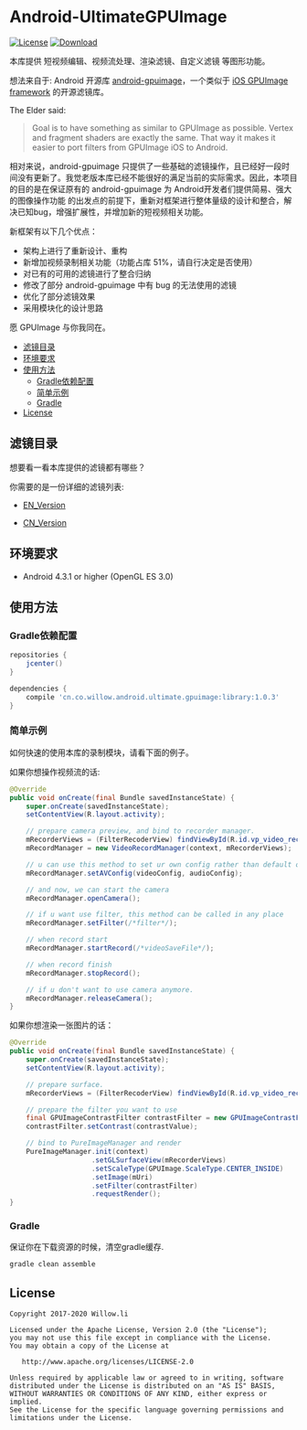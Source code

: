 
# Android-UltimateGPUImage
[![License](https://img.shields.io/badge/license-Apache%202-blue.svg)](https://www.apache.org/licenses/LICENSE-2.0)
[![Download](https://api.bintray.com/packages/windsander/UltimateGPUImage/library/images/download.svg) ](https://bintray.com/windsander/UltimateGPUImage/library/_latestVersion)

本库提供 短视频编辑、视频流处理、渲染滤镜、自定义滤镜 等图形功能。

想法来自于: Android 开源库 [android-gpuimage](https://github.com/CyberAgent/android-gpuimage)，一个类似于 [iOS GPUImage framework](https://github.com/BradLarson/GPUImage) 的开源滤镜库。

The Elder said:
>Goal is to have something as similar to GPUImage as possible. Vertex and fragment shaders are exactly the same. That way it makes it easier to port filters from GPUImage iOS to Android.

相对来说，android-gpuimage 只提供了一些基础的滤镜操作，且已经好一段时间没有更新了。我觉老版本库已经不能很好的满足当前的实际需求。因此，本项目的目的是在保证原有的 android-gpuimage 为 Android开发者们提供简易、强大的图像操作功能 的出发点的前提下，重新对框架进行整体量级的设计和整合，解决已知bug，增强扩展性，并增加新的短视频相关功能。</p>
新框架有以下几个优点：
- 架构上进行了重新设计、重构
- 新增加视频录制相关功能（功能占库 51%，请自行决定是否使用）
- 对已有的可用的滤镜进行了整合归纳
- 修改了部分 android-gpuimage 中有 bug 的无法使用的滤镜
- 优化了部分滤镜效果
- 采用模块化的设计思路

愿 GPUImage 与你我同在。


<ul class="toc">
  <li>
    <a href="#滤镜目录">滤镜目录</a>
  </li>
  <li>
    <a href="#环境要求">环境要求</a>
  </li>
  <li>
    <a href="#使用方法">使用方法</a>
    <ul>
      <li>
        <a href="#gradle依赖配置">Gradle依赖配置</a>
      </li>
      <li>
        <a href="#简单示例">简单示例</a>
      </li>
      <li>
        <a href="#gradle">Gradle</a>
      </li>
    </ul>
  </li>
  <li>
    <a href="#license">License</a>
  </li>
</ul>


## 滤镜目录

想要看一看本库提供的滤镜都有哪些？</p>
你需要的是一份详细的滤镜列表:
- [EN_Version](/Index_of_Filters.md) </p>
- [CN_Version](/Index_of_Filters_CN.md) </p>

## 环境要求
* Android 4.3.1 or higher (OpenGL ES 3.0)

## 使用方法

### Gradle依赖配置

```groovy
repositories {
    jcenter()
}

dependencies {
    compile 'cn.co.willow.android.ultimate.gpuimage:library:1.0.3'
}
```

### 简单示例

如何快速的使用本库的录制模块，请看下面的例子。

如果你想操作视频流的话:

```java
@Override
public void onCreate(final Bundle savedInstanceState) {
    super.onCreate(savedInstanceState);
    setContentView(R.layout.activity);

    // prepare camera preview, and bind to recorder manager.
    mRecorderViews = (FilterRecoderView) findViewById(R.id.vp_video_recorder_gl);
    mRecordManager = new VideoRecordManager(context, mRecorderViews);

    // u can use this method to set ur own config rather than default one.(this is not necessary)
    mRecordManager.setAVConfig(videoConfig, audioConfig);

    // and now, we can start the camera
    mRecordManager.openCamera();

    // if u want use filter, this method can be called in any place
    mRecordManager.setFilter(/*filter*/);

    // when record start
    mRecordManager.startRecord(/*videoSaveFile*/);

    // when record finish
    mRecordManager.stopRecord();

    // if u don't want to use camera anymore.
    mRecordManager.releaseCamera();
}
```

如果你想渲染一张图片的话：

```java
@Override
public void onCreate(final Bundle savedInstanceState) {
    super.onCreate(savedInstanceState);
    setContentView(R.layout.activity);

    // prepare surface.
    mRecorderViews = (FilterRecoderView) findViewById(R.id.vp_video_recorder_gl);

    // prepare the filter you want to use
    final GPUImageContrastFilter contrastFilter = new GPUImageContrastFilter(1.0f);
    contrastFilter.setContrast(contrastValue);

    // bind to PureImageManager and render
    PureImageManager.init(context)
                    .setGLSurfaceView(mRecorderViews)
                    .setScaleType(GPUImage.ScaleType.CENTER_INSIDE)
                    .setImage(mUri)
                    .setFilter(contrastFilter)
                    .requestRender();
}
```


### Gradle
保证你在下载资源的时候，清空gradle缓存.

```groovy
gradle clean assemble
```

## License
    Copyright 2017-2020 Willow.li

    Licensed under the Apache License, Version 2.0 (the "License");
    you may not use this file except in compliance with the License.
    You may obtain a copy of the License at

       http://www.apache.org/licenses/LICENSE-2.0

    Unless required by applicable law or agreed to in writing, software
    distributed under the License is distributed on an "AS IS" BASIS,
    WITHOUT WARRANTIES OR CONDITIONS OF ANY KIND, either express or implied.
    See the License for the specific language governing permissions and
    limitations under the License.

